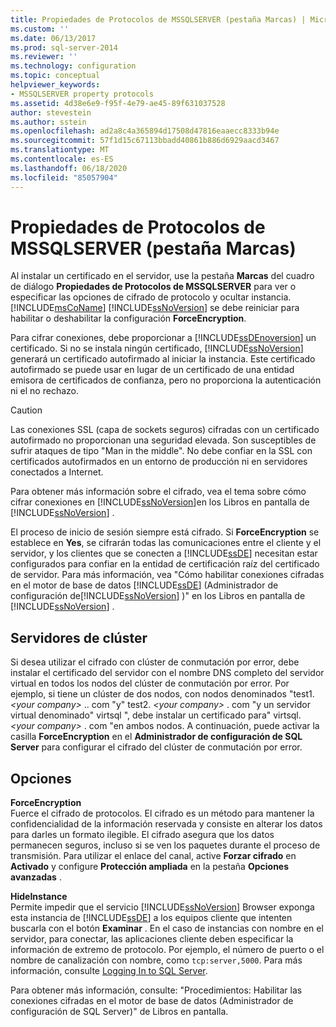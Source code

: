 ```yaml
---
title: Propiedades de Protocolos de MSSQLSERVER (pestaña Marcas) | Microsoft Docs
ms.custom: ''
ms.date: 06/13/2017
ms.prod: sql-server-2014
ms.reviewer: ''
ms.technology: configuration
ms.topic: conceptual
helpviewer_keywords:
- MSSQLSERVER property protocols
ms.assetid: 4d38e6e9-f95f-4e79-ae45-89f631037528
author: stevestein
ms.author: sstein
ms.openlocfilehash: ad2a8c4a365894d17508d47816eaaecc8333b94e
ms.sourcegitcommit: 57f1d15c67113bbadd40861b886d6929aacd3467
ms.translationtype: MT
ms.contentlocale: es-ES
ms.lasthandoff: 06/18/2020
ms.locfileid: "85057904"
---
```

# <a name="protocols-for-mssqlserver-properties-flags-tab"></a>Propiedades de Protocolos de MSSQLSERVER (pestaña Marcas)
  Al instalar un certificado en el servidor, use la pestaña **Marcas** del cuadro de diálogo **Propiedades de Protocolos de MSSQLSERVER** para ver o especificar las opciones de cifrado de protocolo y ocultar instancia. [!INCLUDE[msCoName](../../includes/msconame-md.md)] [!INCLUDE[ssNoVersion](../../includes/ssnoversion-md.md)] se debe reiniciar para habilitar o deshabilitar la configuración **ForceEncryption**.  
  
 Para cifrar conexiones, debe proporcionar a [!INCLUDE[ssDEnoversion](../../includes/ssdenoversion-md.md)] un certificado. Si no se instala ningún certificado, [!INCLUDE[ssNoVersion](../../includes/ssnoversion-md.md)] generará un certificado autofirmado al iniciar la instancia. Este certificado autofirmado se puede usar en lugar de un certificado de una entidad emisora de certificados de confianza, pero no proporciona la autenticación ni el no rechazo.  
  
> [!CAUTION]  
>  Las conexiones SSL (capa de sockets seguros) cifradas con un certificado autofirmado no proporcionan una seguridad elevada. Son susceptibles de sufrir ataques de tipo "Man in the middle". No debe confiar en la SSL con certificados autofirmados en un entorno de producción ni en servidores conectados a Internet.  
  
 Para obtener más información sobre el cifrado, vea el tema sobre cómo cifrar conexiones en [!INCLUDE[ssNoVersion](../../includes/ssnoversion-md.md)]en los Libros en pantalla de [!INCLUDE[ssNoVersion](../../includes/ssnoversion-md.md)] .  
  
 El proceso de inicio de sesión siempre está cifrado. Si **ForceEncryption** se establece en **Yes**, se cifrarán todas las comunicaciones entre el cliente y el servidor, y los clientes que se conecten a [!INCLUDE[ssDE](../../includes/ssde-md.md)] necesitan estar configurados para confiar en la entidad de certificación raíz del certificado de servidor. Para más información, vea "Cómo habilitar conexiones cifradas en el motor de base de datos [!INCLUDE[ssDE](../../includes/ssde-md.md)] (Administrador de configuración de[!INCLUDE[ssNoVersion](../../includes/ssnoversion-md.md)] )" en los Libros en pantalla de [!INCLUDE[ssNoVersion](../../includes/ssnoversion-md.md)] .  
  
## <a name="cluster-servers"></a>Servidores de clúster  
 Si desea utilizar el cifrado con clúster de conmutación por error, debe instalar el certificado del servidor con el nombre DNS completo del servidor virtual en todos los nodos del clúster de conmutación por error. Por ejemplo, si tiene un clúster de dos nodos, con nodos denominados "test1. *\<your company>* .. com "y" test2. *\<your company>* . com "y un servidor virtual denominado" virtsql ", debe instalar un certificado para" virtsql. *\<your company>* . com "en ambos nodos. A continuación, puede activar la casilla **ForceEncryption** en el **Administrador de configuración de SQL Server** para configurar el cifrado del clúster de conmutación por error.  
  
## <a name="options"></a>Opciones  
 **ForceEncryption**  
 Fuerce el cifrado de protocolos. El cifrado es un método para mantener la confidencialidad de la información reservada y consiste en alterar los datos para darles un formato ilegible. El cifrado asegura que los datos permanecen seguros, incluso si se ven los paquetes durante el proceso de transmisión. Para utilizar el enlace del canal, active **Forzar cifrado** en **Activado** y configure **Protección ampliada** en la pestaña **Opciones avanzadas** .  
  
 **HideInstance**  
 Permite impedir que el servicio [!INCLUDE[ssNoVersion](../../includes/ssnoversion-md.md)] Browser exponga esta instancia de [!INCLUDE[ssDE](../../includes/ssde-md.md)] a los equipos cliente que intenten buscarla con el botón **Examinar** . En el caso de instancias con nombre en el servidor, para conectar, las aplicaciones cliente deben especificar la información de extremo de protocolo. Por ejemplo, el número de puerto o el nombre de canalización con nombre, como `tcp:server,5000`. Para más información, consulte [Logging In to SQL Server](../../database-engine/configure-windows/logging-in-to-sql-server.md).  
  
 Para obtener más información, consulte: "Procedimientos: Habilitar las conexiones cifradas en el motor de base de datos (Administrador de configuración de SQL Server)" de Libros en pantalla.  
  
  
